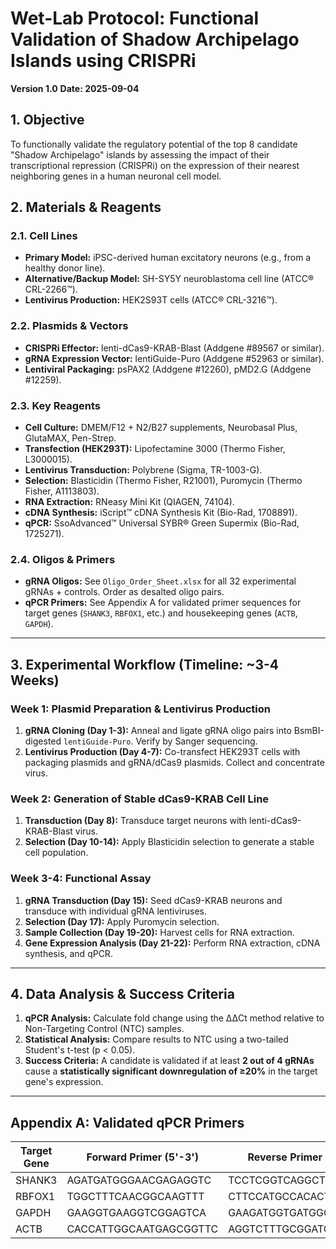 
# Wet-Lab Protocol: Functional Validation of Shadow Archipelago Islands using CRISPRi
**Version 1.0**
**Date: 2025-09-04**

## 1. Objective
To functionally validate the regulatory potential of the top 8 candidate "Shadow Archipelago" islands by assessing the impact of their transcriptional repression (CRISPRi) on the expression of their nearest neighboring genes in a human neuronal cell model.

## 2. Materials & Reagents

### 2.1. Cell Lines
- **Primary Model:** iPSC-derived human excitatory neurons (e.g., from a healthy donor line).
- **Alternative/Backup Model:** SH-SY5Y neuroblastoma cell line (ATCC® CRL-2266™).
- **Lentivirus Production:** HEK2S93T cells (ATCC® CRL-3216™).

### 2.2. Plasmids & Vectors
- **CRISPRi Effector:** lenti-dCas9-KRAB-Blast (Addgene #89567 or similar).
- **gRNA Expression Vector:** lentiGuide-Puro (Addgene #52963 or similar).
- **Lentiviral Packaging:** psPAX2 (Addgene #12260), pMD2.G (Addgene #12259).

### 2.3. Key Reagents
- **Cell Culture:** DMEM/F12 + N2/B27 supplements, Neurobasal Plus, GlutaMAX, Pen-Strep.
- **Transfection (HEK293T):** Lipofectamine 3000 (Thermo Fisher, L3000015).
- **Lentivirus Transduction:** Polybrene (Sigma, TR-1003-G).
- **Selection:** Blasticidin (Thermo Fisher, R21001), Puromycin (Thermo Fisher, A1113803).
- **RNA Extraction:** RNeasy Mini Kit (QIAGEN, 74104).
- **cDNA Synthesis:** iScript™ cDNA Synthesis Kit (Bio-Rad, 1708891).
- **qPCR:** SsoAdvanced™ Universal SYBR® Green Supermix (Bio-Rad, 1725271).

### 2.4. Oligos & Primers
- **gRNA Oligos:** See `Oligo_Order_Sheet.xlsx` for all 32 experimental gRNAs + controls. Order as desalted oligo pairs.
- **qPCR Primers:** See Appendix A for validated primer sequences for target genes (`SHANK3`, `RBFOX1`, etc.) and housekeeping genes (`ACTB`, `GAPDH`).

---

## 3. Experimental Workflow (Timeline: ~3-4 Weeks)

### Week 1: Plasmid Preparation & Lentivirus Production
1.  **gRNA Cloning (Day 1-3):** Anneal and ligate gRNA oligo pairs into BsmBI-digested `lentiGuide-Puro`. Verify by Sanger sequencing.
2.  **Lentivirus Production (Day 4-7):** Co-transfect HEK293T cells with packaging plasmids and gRNA/dCas9 plasmids. Collect and concentrate virus.

### Week 2: Generation of Stable dCas9-KRAB Cell Line
1.  **Transduction (Day 8):** Transduce target neurons with lenti-dCas9-KRAB-Blast virus.
2.  **Selection (Day 10-14):** Apply Blasticidin selection to generate a stable cell population.

### Week 3-4: Functional Assay
1.  **gRNA Transduction (Day 15):** Seed dCas9-KRAB neurons and transduce with individual gRNA lentiviruses.
2.  **Selection (Day 17):** Apply Puromycin selection.
3.  **Sample Collection (Day 19-20):** Harvest cells for RNA extraction.
4.  **Gene Expression Analysis (Day 21-22):** Perform RNA extraction, cDNA synthesis, and qPCR.

---

## 4. Data Analysis & Success Criteria
1.  **qPCR Analysis:** Calculate fold change using the ΔΔCt method relative to Non-Targeting Control (NTC) samples.
2.  **Statistical Analysis:** Compare results to NTC using a two-tailed Student's t-test (p < 0.05).
3.  **Success Criteria:** A candidate is validated if at least **2 out of 4 gRNAs** cause a **statistically significant downregulation of ≥20%** in the target gene's expression.

---

## Appendix A: Validated qPCR Primers
| Target Gene | Forward Primer (5'-3')      | Reverse Primer (5'-3')       |
|-------------|-----------------------------|------------------------------|
| SHANK3      | AGATGATGGGAACGAGAGGTC       | TCCTCGGTCAGGCTTGTAGT         |
| RBFOX1      | TGGCTTTCAACGGCAAGTTT        | CTTCCATGCCACACTTGACA         |
| GAPDH       | GAAGGTGAAGGTCGGAGTCA        | GAAGATGGTGATGGGATTTC         |
| ACTB        | CACCATTGGCAATGAGCGGTTC      | AGGTCTTTGCGGATGTCCACGT       |
```
